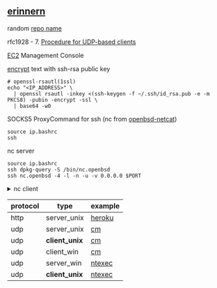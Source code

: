 ## [erinnern](https://github.com/Un1Gfn-network/erinnern)

random [repo name](https://www.bestrandoms.com/random-german-words)

rfc1928 - 7. [Procedure for UDP-based clients](https://datatracker.ietf.org/doc/html/rfc1928#section-7)

[EC2](https://console.aws.amazon.com/ec2) Management Console

[encrypt](https://superuser.com/a/576558) text with ssh-rsa public key

    # openssl-rsautl(1ssl)
    echo "<IP_ADDRESS>" \
      | openssl rsautl -inkey <(ssh-keygen -f ~/.ssh/id_rsa.pub -e -m PKCS8) -pubin -encrypt -ssl \
      | base64 -w0

SOCKS5 ProxyCommand for ssh (nc from [openbsd-netcat](https://superuser.com/q/1615110#comment2539331_1615110))

    source ip.bashrc
    ssh

nc server

    source ip.bashrc
    ssh dpkg-query -S /bin/nc.openbsd
    ssh nc.openbsd -4 -l -n -u -v 0.0.0.0 $PORT

<details><summary>nc client</summary>

    source ip.bashrc
    pacman -Qo /usr/bin/nc
    nc -4 -N -n -u -v "$IP" $PORT
    # nc -4 -N -n -u -v -X 5 -x 127.0.0.1:1080 "$IP" $PORT # nc: no proxy support for UDP mode

</details>

|protocol|type|example|
|-|-|-|
|http|server_unix|[heroku](https://github.com/Un1Gfn-network/cm-mailman/blob/master/main.c)|
| udp|server_unix|[cm](https://github.com/Un1Gfn-network/cm-exp02/blob/master/server.c)|
| udp|**client_unix**|[cm](https://github.com/Un1Gfn-network/cm-exp02/blob/master/client.c)|
| udp|client_win |[cm](https://github.com/Un1Gfn-network/cm-exp02/blob/master/client_win.c)|
| udp|server_win |[ntexec](https://github.com/Un1Gfn-nt/ntexec/blob/master/win_server.c)|
| udp|**client_unix**|[ntexec](https://github.com/Un1Gfn-nt/ntexec/blob/master/ntexec.c)|

<!-- ||||| -->
